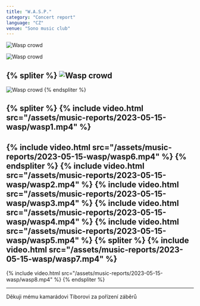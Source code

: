 ```yaml
---
title: "W.A.S.P."
category: "Concert report"
language: "CZ"
venue: "Sono music club"
---
```


![Wasp crowd](/assets/music-reports/2023-05-15-wasp/wasp-photo1.jpeg)

![Wasp crowd](/assets/music-reports/2023-05-15-wasp/wasp-photo2.jpeg)

{% spliter %}
![Wasp crowd](/assets/music-reports/2023-05-15-wasp/wasp-photo3.jpeg)
---
![Wasp crowd](/assets/music-reports/2023-05-15-wasp/wasp-photo4.jpeg)
{% endspliter %}

{% spliter %}
{% include video.html src="/assets/music-reports/2023-05-15-wasp/wasp1.mp4" %}
---
{% include video.html src="/assets/music-reports/2023-05-15-wasp/wasp6.mp4" %}
{% endspliter %}
{% include video.html src="/assets/music-reports/2023-05-15-wasp/wasp2.mp4" %}
{% include video.html src="/assets/music-reports/2023-05-15-wasp/wasp3.mp4" %}
{% include video.html src="/assets/music-reports/2023-05-15-wasp/wasp4.mp4" %}
{% include video.html src="/assets/music-reports/2023-05-15-wasp/wasp5.mp4" %}
{% spliter %}
{% include video.html src="/assets/music-reports/2023-05-15-wasp/wasp7.mp4" %}
---
{% include video.html src="/assets/music-reports/2023-05-15-wasp/wasp8.mp4" %}
{% endspliter %}

---

Děkuji mému kamarádovi Tiborovi za pořízení záběrů

